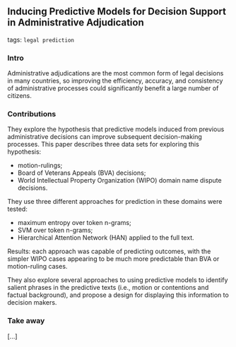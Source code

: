 ## Inducing Predictive Models for Decision Support in Administrative Adjudication

tags: `legal prediction`

### Intro

Administrative adjudications are the most common form of legal decisions in many countries, so improving the efficiency, accuracy, and consistency of administrative processes could significantly benefit a large number of citizens. 


### Contributions

They explore the hypothesis that predictive models induced from previous administrative decisions can improve subsequent decision-making processes. This paper describes three data sets for exploring this hypothesis:
  - motion-rulings;
  - Board of Veterans Appeals (BVA) decisions;
  - World Intellectual Property Organization (WIPO) domain name dispute decisions.
  
 They use three different approaches for prediction in these domains were tested:
  - maximum entropy over token n-grams;
  - SVM over token n-grams;
  - Hierarchical Attention Network (HAN) applied to the full text.
  
 Results: each approach was capable of predicting outcomes, with the simpler WIPO cases appearing to be much more predictable than BVA or motion-ruling cases.
 
They also explore several approaches to using predictive models to identify salient phrases in the predictive texts (i.e., motion or contentions and factual background), and propose a design for displaying this information to decision makers.


### Take away

[...]
